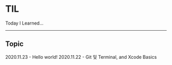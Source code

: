 # TIL
Today I Learned...

---

## Topic
2020.11.23 - Hello world!
2020.11.22 - Git 및 Terminal, and Xcode Basics
